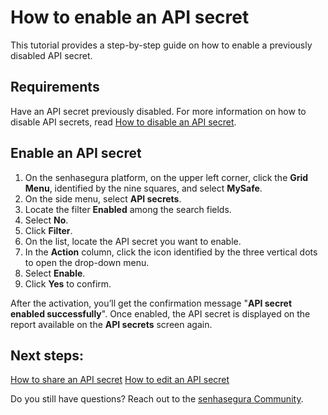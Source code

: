 # How to enable an API secret

This tutorial provides a step-by-step guide on how to enable a previously disabled API secret.

## Requirements
Have an API secret previously disabled. For more information on how to disable API secrets, read [How to disable an API secret](/v3-32/docs/mysafe-api-secret-disable).

## Enable an API secret

1. On the senhasegura platform, on the upper left corner, click the **Grid Menu**, identified by the nine squares, and select **MySafe**.
2. On the side menu, select **API secrets**.
3. Locate the filter **Enabled** among the search fields.
4. Select **No**.
5. Click **Filter**.
6. On the list, locate the API secret you want to enable.
7. In the **Action** column, click the icon
identified by the three vertical dots to open the drop-down menu.
9. Select **Enable**.
10. Click **Yes** to confirm.

After the activation, you’ll get the confirmation message "**API secret enabled successfully**". Once enabled, the API secret is displayed on the report available on the **API secrets** screen again.

## Next steps:


[How to share an API secret](/v3-32/docs/mysafe-api-secret-share)
[How to edit an API secret](/v3-32/docs/mysafe-api-secret-edit)

Do you still have questions? Reach out to the [senhasegura Community](https://community.senhasegura.io/).